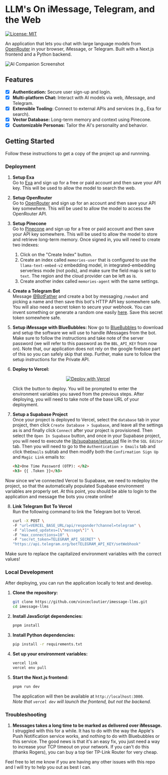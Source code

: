 # LLM's On iMessage, Telegram, and the Web

[![License: MIT](https://img.shields.io/badge/License-MIT-yellow.svg)](https://opensource.org/licenses/MIT)

An application that lets you chat with large language models from [OpenRouter](https://openrouter.ai/models) in your browser, iMessage, or Telegram. Built with a Next.js frontend and a Python backend.

![AI Companion Screenshot](https://place-hold.it/1280x720?text=App+Screenshot+Here)

## Features
- [x] **Authentication:** Secure user sign-up and login.
- [x] **Multi-platform Chat:** Interact with AI models via web, iMessage, and Telegram.
- [x] **Extensible Tooling:** Connect to external APIs and services (e.g., Exa for search).
- [x] **Vector Database:** Long-term memory and context using Pinecone.
- [x] **Customizable Personas:** Tailor the AI's personality and behavior.

## Getting Started

Follow these instructions to get a copy of the project up and runnning.


### Deployment

1. **Setup Exa** <br>
 Go to [Exa](https://dashboard.exa.ai/login?redirect=/home) and sign up for a free or paid account and then save your API key. This will be used to allow the model to search the web.

2. **Setup OpenRouter** <br>
 Go to [OpenRouter](https://openrouter.ai/models) and sign up for an account and then save your API key somewhere. This will be used to allow the model to access the OpenRouter API.

3. **Setup Pinecone** <br>
 Go to [Pinecone](https://www.pinecone.io/pricing) and sign up for a free or paid account and then save your API key somewhere. This will be used to allow the model to store and retrieve long-term memory. Once signed in, you will need to create two indexes:
    1. Click on the "Create Index" button.
    2. Create an index called `memories-user` that is configured to use the `llama-text-embed-v2` embedding model, in integrated-embedding serverless mode (not pods), and make sure the field map is set to `text`. The region and the cloud provider can be left as is. 
    3. Create another index called `memories-agent` with the same settings.

4. **Create a Telegram Bot** <br>
 Message [@BotFather](https://t.me/BotFather) and create a bot by messaging `/newbot` and picking a name and then save this bot's HTTP API key somewhere safe. You will also need a secret token to secure your webhook. You can invent something or generate a random one easily [here](https://randomkeygen.com). Save this secret token somewhere safe.

5. **Setup iMessage with BlueBubbles:**
Now go to [BlueBubbles](https://bluebubbles.app/install/) to download and setup the software we will use to handle iMessages from the bot. Make sure to follow the instructions and take note of the server password (we will refer to this password as the `BBL_API_KEY` from now on). Note that, our application does not rely on the google firebase part of this so you can safely skip that step. Further, make sure to follow the setup instructions for the Private API.

6.  **Deploy to Vercel:**
    <div align="center">
      <a href="https://vercel.com/new/clone?repository-url=https://github.com/vincecloutier/imessage-llms&env=BBL_API_KEY,EXA_API_KEY,OPENROUTER_API_KEY,PINECONE_API_KEY,TELEGRAM_API_KEY,TELEGRAM_API_SECRET">
        <img src="https://vercel.com/button" alt="Deploy with Vercel"/>
      </a>
    </div>
    <p>Click the button to deploy. You will be prompted to enter the environment variables you saved from the previous steps. After deploying, you will need to take note of the base URL of your deployment.</p>

7. **Setup a Supabase Project** <br>
Once your project is deployed to Vercel, select the `database` tab in your project, then click `Create Database > Supabase`, and leave all the settings as is and finally click `Connect` after your project is provisioned. Then select the `Open In Supabase` button, and once in your Supabase project, you will need to execute the [lib/supabase/setup.sql](lib/supabase/setup.sql) file in the `SQL Editor` tab. Then you will need to go to the `Authentication > Emails` tab and click the`Emails` subtab and then modify both the `Confirmation Sign Up` and `Magic Link` emails to: 
    ```html
    <h2>One Time Password (OTP): </h2>
    <h3> {{ .Token }}</h3>
    ```
Now since we've connected Vercel to Supabase, we need to redeploy the project, so that the automatically populated Supabase environment variables are properly set. At this point, you should be able to login to the application and message the bots you create online!

8. **Link Telegram Bot To Vercel** <br>
Run the following command to link the Telegram bot to Vercel. 
    ```bash
    curl -X POST \
    -F "url=VERCEL_BASE_URL/api/responder?channel=telegram" \
    -F "allowed_updates=[\"message\"]" \
    -F "max_connections=10" \
    -F "secret_token=TELEGRAM_API_SECRET" \
    "https://api.telegram.org/botTELEGRAM_API_KEY/setWebhook"
    ```
Make sure to replace the capitalized environment variables with the correct values!

### Local Development
After deploying, you can run the application locally to test and develop.

1.  **Clone the repository:**
    ```bash
    git clone https://github.com/vincecloutier/imessage-llms.git
    cd imessage-llms
    ```

2.  **Install JavaScript dependencies:**
    ```bash
    pnpm install
    ```

3.  **Install Python dependencies:**
    ```bash
    pip install -r requirements.txt
    ```

4.  **Set up your environment variables:**
    ```bash
    vercel link
    vercel env pull
    ```

5.  **Start the Next.js frontend:**
    ```bash
    pnpm run dev
    ```
    The application will then be available at `http://localhost:3000`. <br> _Note that `vercel dev` will launch the frontend, but not the backend._


### Troubleshooting
1. **Messages takes a long time to be marked as delivered over iMessage.** <br>
I struggled with this for a while. It has to do with the way the Apple's Push Notification service works, and nothing to do with Bluebubbles or this service. The good news is that it's an easy fix, you just need a way to increase your TCP timeout on your network. If you can't do this (thanks Rogers), you can buy a top tier TP-Link Router for very cheap.

Feel free to let me know if you are having any other issues with this repo and I will try to help you out as best I can.